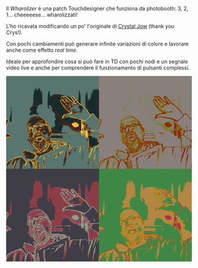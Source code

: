 Il _Wharolizer_ è una patch Touchdesigner che funziona da photobooth: 3, 2, 1... cheeeeese... wharolizzati!

L'ho ricavata modificando un po' l'originale di [Crystal Jow](https://www.crystaljow.com/teaching/) (thank you Crys!).

Con pochi cambiamenti può generare infinite variazioni di colore e lavorare anche come effetto _real time_.

Ideale per approfondire cosa si può fare in TD con pochi nodi e un segnale video live e anche per comprendere il funzionamento di pulsanti complessi.

![output](02_TD-Bootcamp/Wharolizer/output.png)